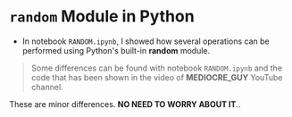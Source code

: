 # `random` Module in Python

* In notebook `RANDOM.ipynb`, I showed how several operations can be performed using Python's built-in **random** module.

> Some differences can be found with notebook `RANDOM.ipynb` and the code that has been shown in the video of __MEDIOCRE_GUY__ YouTube channel.

These are minor differences. __NO NEED TO WORRY ABOUT IT__..

